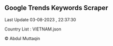 

## Google Trends Keywords Scraper 
 
Last Update 03-08-2023 , 22:37:30

Country List :
VIETNAM.json



© Abdul Muttaqin 
